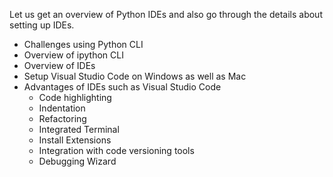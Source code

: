 Let us get an overview of Python IDEs and also go through the details about setting up IDEs.
* Challenges using Python CLI
* Overview of ipython CLI
* Overview of IDEs
* Setup Visual Studio Code on Windows as well as Mac
* Advantages of IDEs such as Visual Studio Code
  * Code highlighting
  * Indentation
  * Refactoring
  * Integrated Terminal
  * Install Extensions
  * Integration with code versioning tools
  * Debugging Wizard
